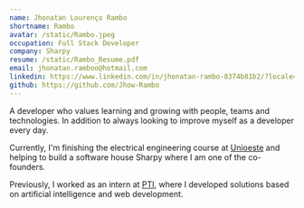 ```yaml
---
name: Jhonatan Lourenço Rambo
shortname: Rambo
avatar: /static/Rambo.jpeg
occupation: Full Stack Developer
company: Sharpy
resume: /static/Rambo_Resume.pdf
email: jhonatan.ramboo@hotmail.com
linkedin: https://www.linkedin.com/in/jhonatan-rambo-8374b81b2/?locale=en_US
github: https://github.com/Jhow-Rambo
---
```


A developer who values ​​learning and growing with people, teams and technologies. In addition to always looking to improve myself as a developer every day.

Currently, I'm finishing the electrical engineering course at [Unioeste](https://www.unioeste.br/portal/) and helping to build a software house Sharpy where I am one of the co-founders.

Previously, I worked as an intern at [PTI](https://www.pti.org.br/), where I developed solutions based on artificial intelligence and web development.
